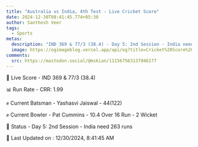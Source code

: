 ```yaml
---
title: "Australia vs India, 4th Test - Live Cricket Score"
date: 2024-12-30T08:41:45.774+05:30
author: Santhosh Veer
tags:
  - Sports
metas:
  description: "IND 369 & 77/3 (38.4) - Day 5: 2nd Session - India need 263 runs"
  image: https://ogimageblog.vercel.app/api/og?title=Cricket%20Score%20%F0%9F%8F%8F
comments:
  src: https://mastodon.social/@mskian/111567563137946177
---
```


🔴 Live Score - IND 369 & 77/3 (38.4)  

📊 Run Rate - CRR: 1.99  

✊ Current Batsman - Yashasvi Jaiswal - 44(122)  

✊ Current Bowler - Pat Cummins - 10.4 Over 16 Run - 2 Wicket  

📑 Status - Day 5: 2nd Session - India need 263 runs

<!--more-->

📝 Last Updated on : 12/30/2024, 8:41:45 AM
